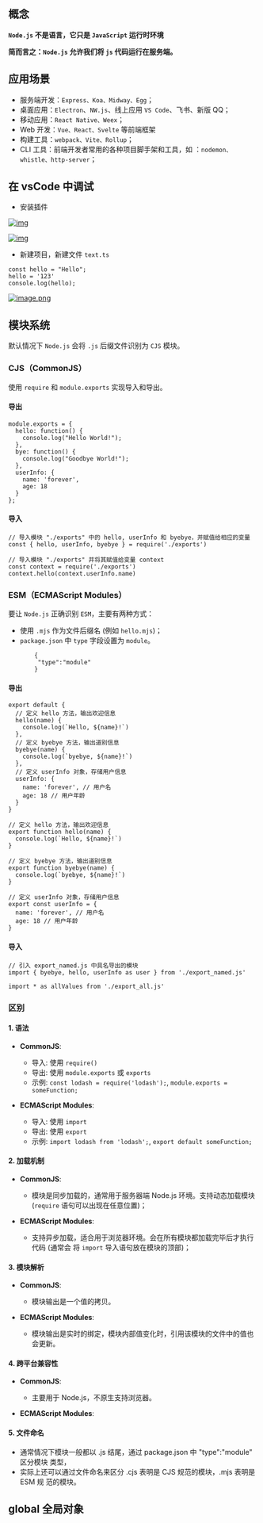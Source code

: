 ## 概念

**`Node.js` 不是语言，它只是 `JavaScript` 运行时环境**

**简而言之：`Node.js` 允许我们将 `js` 代码运行在服务端。**

## 应用场景

- 服务端开发：`Express、Koa、Midway、Egg`；
- 桌面应用：`Electron`、`NW.js`、线上应用 `VS Code`、飞书、新版 QQ；
- 移动应用：`React Native、Weex`；
- Web 开发：`Vue、React、Svelte` 等前端框架
- 构建工具：`webpack、Vite、Rollup`；
- CLI 工具：前端开发者常用的各种项目脚手架和工具，如
  ：`nodemon、whistle、http-server`；

## 在 vsCode 中调试

- 安装插件

<a data-fancybox title="img" href="https://p3-juejin.byteimg.com/tos-cn-i-k3u1fbpfcp/8e66af2284d4411a96f9ce7ed4f37f44~tplv-k3u1fbpfcp-jj-mark:1512:0:0:0:q75.awebp#?w=684&h=233&s=31777&e=png&b=1e1e1e">![img](https://p3-juejin.byteimg.com/tos-cn-i-k3u1fbpfcp/8e66af2284d4411a96f9ce7ed4f37f44~tplv-k3u1fbpfcp-jj-mark:1512:0:0:0:q75.awebp#?w=684&h=233&s=31777&e=png&b=1e1e1e)</a>

<a data-fancybox title="img" href="https://p3-juejin.byteimg.com/tos-cn-i-k3u1fbpfcp/2f38e864c6c043e881b93df1489b0f7f~tplv-k3u1fbpfcp-jj-mark:1512:0:0:0:q75.awebp#?w=677&h=248&s=39128&e=png&b=1f1f1f">![img](https://p3-juejin.byteimg.com/tos-cn-i-k3u1fbpfcp/2f38e864c6c043e881b93df1489b0f7f~tplv-k3u1fbpfcp-jj-mark:1512:0:0:0:q75.awebp#?w=677&h=248&s=39128&e=png&b=1f1f1f)</a>

- 新建项目，新建文件 `text.ts`

```
const hello = "Hello";
hello = '123'
console.log(hello);
```

<a data-fancybox title="image.png" href="https://p1-juejin.byteimg.com/tos-cn-i-k3u1fbpfcp/c32b5a7ca3834e20bed3271d488a9f06~tplv-k3u1fbpfcp-jj-mark:0:0:0:0:q75.image#?w=433&h=90&s=5793&e=png&b=232121">![image.png](https://p1-juejin.byteimg.com/tos-cn-i-k3u1fbpfcp/c32b5a7ca3834e20bed3271d488a9f06~tplv-k3u1fbpfcp-jj-mark:0:0:0:0:q75.image#?w=433&h=90&s=5793&e=png&b=232121)</a>

## 模块系统

默认情况下 `Node.js` 会将 `.js` 后缀文件识别为 `CJS` 模块。

### CJS（CommonJS）

使用 `require` 和 `module.exports` 实现导入和导出。

#### 导出

```
module.exports = {
  hello: function() {
    console.log("Hello World!");
  },
  bye: function() {
    console.log("Goodbye World!");
  },
  userInfo: {
    name: 'forever',
    age: 18
  }
};
```

#### 导入

```
// 导入模块 "./exports" 中的 hello, userInfo 和 byebye，并赋值给相应的变量
const { hello, userInfo, byebye } = require('./exports')

// 导入模块 "./exports" 并将其赋值给变量 context
const context = require('./exports')
context.hello(context.userInfo.name)
```

### ESM（ECMAScript Modules）

要让 `Node.js` 正确识别 `ESM`，主要有两种方式：

- 使用 `.mjs` 作为文件后缀名 (例如 `hello.mjs`)；
- `package.json` 中 `type` 字段设置为 `module`。
  ```
      {
       "type":"module"
      }
  ```

#### 导出

```
export default {
  // 定义 hello 方法，输出欢迎信息
  hello(name) {
    console.log(`Hello, ${name}!`)
  },
  // 定义 byebye 方法，输出道别信息
  byebye(name) {
    console.log(`byebye, ${name}!`)
  },
  // 定义 userInfo 对象，存储用户信息
  userInfo: {
    name: 'forever', // 用户名
    age: 18 // 用户年龄
  }
}

// 定义 hello 方法，输出欢迎信息
export function hello(name) {
  console.log(`Hello, ${name}!`)
}

// 定义 byebye 方法，输出道别信息
export function byebye(name) {
  console.log(`byebye, ${name}!`)
}

// 定义 userInfo 对象，存储用户信息
export const userInfo = {
  name: 'forever', // 用户名
  age: 18 // 用户年龄
}
```

#### 导入

```
// 引入 export_named.js 中具名导出的模块
import { byebye, hello, userInfo as user } from './export_named.js'

import * as allValues from './export_all.js'
```

### 区别

#### 1. 语法

- **CommonJS**:

  - 导入: 使用 `require()`
  - 导出: 使用 `module.exports` 或 `exports`
  - 示例: `const lodash = require('lodash');`, `module.exports = someFunction;`

- **ECMAScript Modules**:
  - 导入: 使用 `import`
  - 导出: 使用 `export`
  - 示例: `import lodash from 'lodash';`, `export default someFunction;`

#### 2. 加载机制

- **CommonJS**:

  - 模块是同步加载的，通常用于服务器端 Node.js 环境。支持动态加载模块 (`require`
    语句可以出现在任意位置)；

- **ECMAScript Modules**:
  - 支持异步加载，适合用于浏览器环境。会在所有模块都加载完毕后才执行代码 (通常会
    将 `import` 导入语句放在模块的顶部)；

#### 3. 模块解析

- **CommonJS**:

  - 模块输出是一个值的拷贝。

- **ECMAScript Modules**:
  - 模块输出是实时的绑定，模块内部值变化时，引用该模块的文件中的值也会更新。

#### 4. 跨平台兼容性

- **CommonJS**:

  - 主要用于 Node.js，不原生支持浏览器。

- **ECMAScript Modules**:

#### 5. 文件命名

- 通常情况下模块一般都以 .js 结尾，通过 package.json 中 "type":"module" 区分模块
  类型，
- 实际上还可以通过文件命名来区分 .cjs 表明是 CJS 规范的模块，.mjs 表明是 ESM 规
  范的模块。

## global 全局对象
